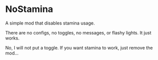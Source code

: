 # NoStamina

A simple mod that disables stamina usage.

There are no configs, no toggles, no messages, or flashy lights. It just works.

No, I will not put a toggle. If you want stamina to work, just remove the mod...
